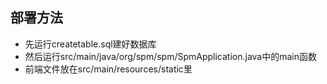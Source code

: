 ## 部署方法

* 先运行createtable.sql建好数据库
* 然后运行src/main/java/org/spm/spm/SpmApplication.java中的main函数
* 前端文件放在src/main/resources/static里